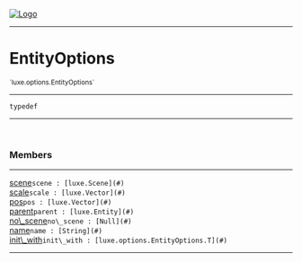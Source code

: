 
[![Logo](../../../images/logo.png)](../../../api/index.html)

---



<h1>EntityOptions</h1>
<small>`luxe.options.EntityOptions`</small>



---

`typedef`

---

&nbsp;
&nbsp;



<h3>Members</h3> <hr/><span class="member apipage">
                <a name="scene"><a class="lift" href="#scene">scene</a></a><code class="signature apipage">scene : [luxe.Scene](#)</code><br/></span>
            <span class="small_desc_flat"></span><span class="member apipage">
                <a name="scale"><a class="lift" href="#scale">scale</a></a><code class="signature apipage">scale : [luxe.Vector](#)</code><br/></span>
            <span class="small_desc_flat"></span><span class="member apipage">
                <a name="pos"><a class="lift" href="#pos">pos</a></a><code class="signature apipage">pos : [luxe.Vector](#)</code><br/></span>
            <span class="small_desc_flat"></span><span class="member apipage">
                <a name="parent"><a class="lift" href="#parent">parent</a></a><code class="signature apipage">parent : [luxe.Entity](#)</code><br/></span>
            <span class="small_desc_flat"></span><span class="member apipage">
                <a name="no_scene"><a class="lift" href="#no_scene">no\_scene</a></a><code class="signature apipage">no\_scene : [Null](#)</code><br/></span>
            <span class="small_desc_flat"></span><span class="member apipage">
                <a name="name"><a class="lift" href="#name">name</a></a><code class="signature apipage">name : [String](#)</code><br/></span>
            <span class="small_desc_flat"></span><span class="member apipage">
                <a name="init_with"><a class="lift" href="#init_with">init\_with</a></a><code class="signature apipage">init\_with : [luxe.options.EntityOptions.T](#)</code><br/></span>
            <span class="small_desc_flat"></span>







---

&nbsp;
&nbsp;
&nbsp;
&nbsp;